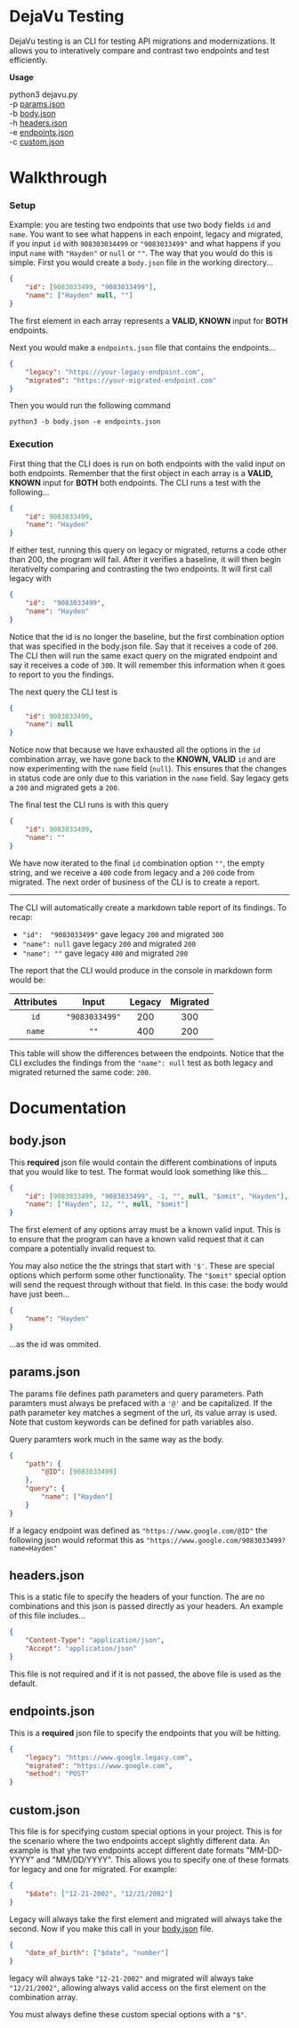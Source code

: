 # DejaVu Testing

DejaVu testing is an CLI for testing API migrations and modernizations. It allows you to interatively compare and contrast two endpoints and test efficiently.

**Usage**

python3 dejavu.py<br/>
-p [params.json](#paramsjson)<br/>
-b [body.json](#bodyjson)<br/>
-h [headers.json](#headersjson)<br/>
-e [endpoints.json](#endpointsjson)<br/>
-c [custom.json](#customjson)<br/>

# Walkthrough

### Setup

Example: you are testing two endpoints that use two body fields `id` and `name`. You want to see what happens in each enpoint, legacy and migrated, if you input `id` with `908303034499` or `"9083033499"` and what happens if you input `name` with `"Hayden"` or `null` or `""`. The way that you would do this is simple. First you would create a `body.json` file in the working directory...

```json
{
    "id": [9083033499, "9083033499"],
    "name": ["Hayden" null, ""]
}
```

The first element in each array represents a **VALID, KNOWN** input for **BOTH** endpoints.

Next you would make a `endpoints.json` file that contains the endpoints...

```json
{
    "legacy": "https://your-legacy-endpoint.com",
    "migrated": "https://your-migrated-endpoint.com"
}
```

Then you would run the following command

```
python3 -b body.json -e endpoints.json
```

### Execution


First thing that the CLI does is run on both endpoints with the valid input on both endpoints. Remember that the first object in each array is a **VALID, KNOWN** input for **BOTH** both endpoints. The CLI runs a test with the following...

```json
{
    "id": 9083033499,
    "name": "Hayden"
}
```

If either test, running this query on legacy or migrated, returns a code other than 200, the program will fail. After it verifies a baseline, it will then begin iterativelty comparing and contrasting the two endpoints. It will first call legacy with

```json
{
    "id":  "9083033499",
    "name": "Hayden"
}
```

Notice that the id is no longer the baseline, but the first combination option that was specified in the body.json file. Say that it receives a code of `200`. The CLI then will run the same exact query on the migrated endpoint and say it receives a code of `300`. It will remember this information when it goes to report to you the findings. 

The next query the CLI test is 

```json
{
    "id": 9083033499,
    "name": null
}
```

Notice now that because we have exhausted all the options in the `id` combination array, we have gone back to the **KNOWN, VALID** `id` and are now experimenting with the `name` field (`null`). This ensures that the changes in status code are only due to this variation in the `name` field. Say legacy gets a `200` and migrated gets a `200`.

The final test the CLI runs is with this query

```json
{
    "id": 9083033499,
    "name": ""
}
```

We have now iterated to the final `id` combination option `""`, the empty string, and we receive a `400` code from legacy and a `200` code from migrated. The next order of business of the CLI is to create a report.

---

The CLI will automatically create a markdown table report of its findings. To recap:
- `"id":  "9083033499"` gave legacy `200` and migrated `300`
- `"name": null` gave legacy `200` and migrated `200`
- `"name": ""` gave legacy `400` and migrated `200`

The report that the CLI would produce in the console in markdown form would be:

| Attributes | Input | Legacy | Migrated |
|:-:|:-:|:-:|:-:|
|`id`|`"9083033499"`|200|300|
|`name`|`""`|400|200|

This table will show the differences between the endpoints. Notice that the CLI excludes the findings from the `"name": null` test as both legacy and migrated returned the same code: `200`. 

# Documentation

## body.json

This **required** json file would contain the different combinations of inputs that you would like to test. The format would look something like this...

```json
{
    "id": [9083033499, "9083033499", -1, "", null, "$omit", "Hayden"],
    "name": ["Hayden", 12, "", null, "$omit"]
}
```

The first element of any options array must be a known valid input. This is to ensure that the program can have a known valid request that it can compare a potentially invalid request to. 

You may also notice the the strings that start with `'$'`. These are special options which perform some other functionality. The `"$omit"` special option will send the request through without that field. In this case: the body would have just been...

```json
{
    "name": "Hayden"
}
```

...as the id was ommited.

## params.json

The params file defines path parameters and query parameters. Path paramters must always be prefaced with a `'@'` and be capitalized. If the path parameter key matches a segment of the url, its value array is used. Note that custom keywords can be defined for path variables also.

Query paramters work much in the same way as the body.

```json
{
    "path": {
        "@ID": [9083033499]
    },
    "query": {
        "name": ["Hayden"]
    }
}
```

If a legacy endpoint was defined as `"https://www.google.com/@ID"` the following json would reformat this as `"https://www.google.com/9083033499?name=Hayden"`

## headers.json

This is a static file to specify the headers of your function. The are no combinations and this json is passed directly as your headers. An example of this file includes...

```json
{
    "Content-Type": "application/json",
    "Accept": "application/json"
}
```

This file is not required and if it is not passed, the above file is used as the default.

## endpoints.json

This is a **required** json file to specify the endpoints that you will be hitting.

```json
{
    "legacy": "https://www.google.legacy.com",
    "migrated": "https://www.google.com",
    "method": "POST"
}
```

## custom.json

This file is for specifying custom special options in your project. This is for the scenario where the two endpoints accept slightly different data. An example is that yhe two endpoints accept different date formats "MM-DD-YYYY" and "MM/DD/YYYY". This allows you to specify one of these formats for legacy and one for migrated. For example:

```json
{
    "$date": ["12-21-2002", "12/21/2002"]
}
```

Legacy will always take the first element and migrated will always take the second. Now if you make this call in your <u>body.json</u> file.

```json
{
    "date_of_birth": ["$date", "number"]
}
```

legacy will always take `"12-21-2002"` and migrated will always take `"12/21/2002"`, allowing always valid access on the first element on the combination array. 

You must always define these custom special options with a `"$"`. 